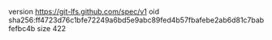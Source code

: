 version https://git-lfs.github.com/spec/v1
oid sha256:ff4723d76c1bfe72249a6bd5e9abc89fed4b57fbafebe2ab6d81c7babfefbc4b
size 422
